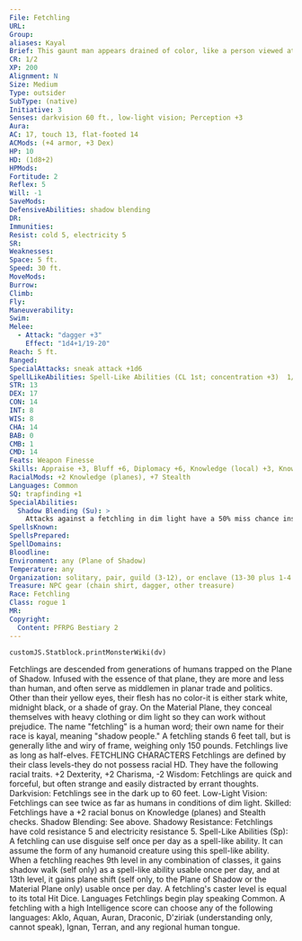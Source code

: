 ```yaml
---
File: Fetchling
URL: 
Group: 
aliases: Kayal
Brief: This gaunt man appears drained of color, like a person viewed at twilight or in a dark alley.
CR: 1/2
XP: 200
Alignment: N
Size: Medium
Type: outsider
SubType: (native)
Initiative: 3
Senses: darkvision 60 ft., low-light vision; Perception +3
Aura: 
AC: 17, touch 13, flat-footed 14
ACMods: (+4 armor, +3 Dex)
HP: 10
HD: (1d8+2)
HPMods: 
Fortitude: 2
Reflex: 5
Will: -1
SaveMods: 
DefensiveAbilities: shadow blending
DR: 
Immunities: 
Resist: cold 5, electricity 5
SR: 
Weaknesses: 
Space: 5 ft.
Speed: 30 ft.
MoveMods: 
Burrow: 
Climb: 
Fly: 
Maneuverability: 
Swim: 
Melee: 
  - Attack: "dagger +3"
    Effect: "1d4+1/19-20"
Reach: 5 ft.
Ranged: 
SpecialAttacks: sneak attack +1d6
SpellLikeAbilities: Spell-Like Abilities (CL 1st; concentration +3)  1/day-disguise self (humanoid only)
STR: 13
DEX: 17
CON: 14
INT: 8
WIS: 8
CHA: 14
BAB: 0
CMB: 1
CMD: 14
Feats: Weapon Finesse
Skills: Appraise +3, Bluff +6, Diplomacy +6, Knowledge (local) +3, Knowledge (planes) +2, Perception +3, Sense Motive +3, Stealth +7
RacialMods: +2 Knowledge (planes), +7 Stealth
Languages: Common
SQ: trapfinding +1
SpecialAbilities:
  Shadow Blending (Su): >
    Attacks against a fetchling in dim light have a 50% miss chance instead of the normal 20% miss chance. This ability does not grant total concealment; it just increases the miss chance.
SpellsKnown: 
SpellsPrepared: 
SpellDomains: 
Bloodline: 
Environment: any (Plane of Shadow)
Temperature: any
Organization: solitary, pair, guild (3-12), or enclave (13-30 plus 1-4 2nd-4th level rogue spies, 1-4 2nd-4th level sorcerers, and 1 3rd-6th level fighter/rogue leader)
Treasure: NPC gear (chain shirt, dagger, other treasure)
Race: Fetchling
Class: rogue 1
MR: 
Copyright:
  Content: PFRPG Bestiary 2
---
```

```dataviewjs
customJS.Statblock.printMonsterWiki(dv)
```
Fetchlings are descended from generations of humans trapped on the Plane of Shadow. Infused with the essence of that plane, they are more and less than human, and often serve as middlemen in planar trade and politics. Other than their yellow eyes, their flesh has no color-it is either stark white, midnight black, or a shade of gray. On the Material Plane, they conceal themselves with heavy clothing or dim light so they can work without prejudice. The name "fetchling" is a human word; their own name for their race is kayal, meaning "shadow people."  A fetchling stands 6 feet tall, but is generally lithe and wiry of frame, weighing only 150 pounds. Fetchlings live as long as half-elves.  FETCHLING CHARACTERS  Fetchlings are defined by their class levels-they do not possess racial HD. They have the following racial traits.  +2 Dexterity, +2 Charisma, -2 Wisdom: Fetchlings are quick and forceful, but often strange and easily distracted by errant thoughts.  Darkvision: Fetchlings see in the dark up to 60 feet.  Low-Light Vision: Fetchlings can see twice as far as humans in conditions of dim light.  Skilled: Fetchlings have a +2 racial bonus on Knowledge (planes) and Stealth checks.  Shadow Blending: See above.  Shadowy Resistance: Fetchlings have cold resistance 5 and electricity resistance 5.  Spell-Like Abilities (Sp): A fetchling can use disguise self once per day as a spell-like ability. It can assume the form of any humanoid creature using this spell-like ability. When a fetchling reaches 9th level in any combination of classes, it gains shadow walk (self only) as a spell-like ability usable once per day, and at 13th level, it gains plane shift (self only, to the Plane of Shadow or the Material Plane only) usable once per day. A fetchling's caster level is equal to its total Hit Dice.  Languages Fetchlings begin play speaking Common. A fetchling with a high Intelligence score can choose any of the following languages: Aklo, Aquan, Auran, Draconic, D'ziriak (understanding only, cannot speak), Ignan, Terran, and any regional human tongue.
